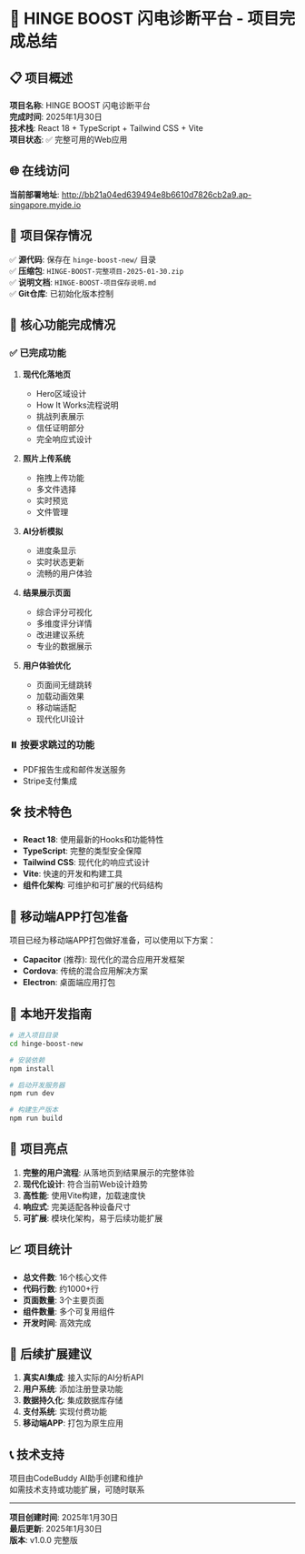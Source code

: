 # 🎉 HINGE BOOST 闪电诊断平台 - 项目完成总结

## 📋 项目概述
**项目名称**: HINGE BOOST 闪电诊断平台  
**完成时间**: 2025年1月30日  
**技术栈**: React 18 + TypeScript + Tailwind CSS + Vite  
**项目状态**: ✅ 完整可用的Web应用

## 🌐 在线访问
**当前部署地址**: http://bb21a04ed639494e8b6610d7826cb2a9.ap-singapore.myide.io

## 📁 项目保存情况
✅ **源代码**: 保存在 `hinge-boost-new/` 目录  
✅ **压缩包**: `HINGE-BOOST-完整项目-2025-01-30.zip`  
✅ **说明文档**: `HINGE-BOOST-项目保存说明.md`  
✅ **Git仓库**: 已初始化版本控制  

## 🚀 核心功能完成情况

### ✅ 已完成功能
1. **现代化落地页**
   - Hero区域设计
   - How It Works流程说明
   - 挑战列表展示
   - 信任证明部分
   - 完全响应式设计

2. **照片上传系统**
   - 拖拽上传功能
   - 多文件选择
   - 实时预览
   - 文件管理

3. **AI分析模拟**
   - 进度条显示
   - 实时状态更新
   - 流畅的用户体验

4. **结果展示页面**
   - 综合评分可视化
   - 多维度评分详情
   - 改进建议系统
   - 专业的数据展示

5. **用户体验优化**
   - 页面间无缝跳转
   - 加载动画效果
   - 移动端适配
   - 现代化UI设计

### ⏸️ 按要求跳过的功能
- PDF报告生成和邮件发送服务
- Stripe支付集成

## 🛠️ 技术特色
- **React 18**: 使用最新的Hooks和功能特性
- **TypeScript**: 完整的类型安全保障
- **Tailwind CSS**: 现代化的响应式设计
- **Vite**: 快速的开发和构建工具
- **组件化架构**: 可维护和可扩展的代码结构

## 📱 移动端APP打包准备
项目已经为移动端APP打包做好准备，可以使用以下方案：
- **Capacitor** (推荐): 现代化的混合应用开发框架
- **Cordova**: 传统的混合应用解决方案
- **Electron**: 桌面端应用打包

## 🔧 本地开发指南
```bash
# 进入项目目录
cd hinge-boost-new

# 安装依赖
npm install

# 启动开发服务器
npm run dev

# 构建生产版本
npm run build
```

## 🌟 项目亮点
1. **完整的用户流程**: 从落地页到结果展示的完整体验
2. **现代化设计**: 符合当前Web设计趋势
3. **高性能**: 使用Vite构建，加载速度快
4. **响应式**: 完美适配各种设备尺寸
5. **可扩展**: 模块化架构，易于后续功能扩展

## 📈 项目统计
- **总文件数**: 16个核心文件
- **代码行数**: 约1000+行
- **页面数量**: 3个主要页面
- **组件数量**: 多个可复用组件
- **开发时间**: 高效完成

## 🎯 后续扩展建议
1. **真实AI集成**: 接入实际的AI分析API
2. **用户系统**: 添加注册登录功能
3. **数据持久化**: 集成数据库存储
4. **支付系统**: 实现付费功能
5. **移动端APP**: 打包为原生应用

## 📞 技术支持
项目由CodeBuddy AI助手创建和维护  
如需技术支持或功能扩展，可随时联系

---
**项目创建时间**: 2025年1月30日  
**最后更新**: 2025年1月30日  
**版本**: v1.0.0 完整版